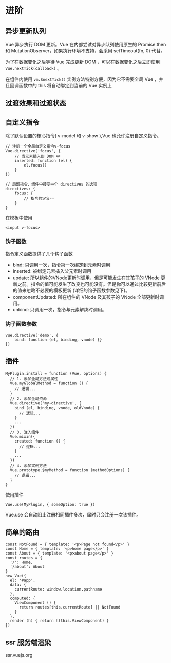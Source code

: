 进阶
===

## 异步更新队列

Vue 异步执行 DOM 更新。Vue 在内部尝试对异步队列使用原生的 Promise.then 和 MutationObserver，如果执行环境不支持，会采用 setTimeout(fn, 0) 代替。

为了在数据变化之后等待 Vue 完成更新 DOM ，可以在数据变化之后立即使用 `Vue.nextTick(callback)` 。

在组件内使用 `vm.$nextTick()` 实例方法特别方便，因为它不需要全局 Vue ，并且回调函数中的 this 将自动绑定到当前的 Vue 实例上

## 过渡效果和过渡状态

## 自定义指令

除了默认设置的核心指令( v-model 和 v-show ),Vue 也允许注册自定义指令。

```
// 注册一个全局自定义指令v-focus
Vue.directive('focus', {
    // 当元素插入到 DOM 中
    inserted: function (el) {
        el.focus()
    }
})

// 局部指令，组件中接受一个 directives 的选项
directives: {
    focus: {
        // 指令的定义--
    }
}
```

在模板中使用

```
<input v-focus>
```

### 钩子函数

指令定义函数提供了几个钩子函数

* bind: 只调用一次，指令第一次绑定到元素时调用
* inserted: 被绑定元素插入父元素时调用
* update: 所以组件的VNode更新时调用，但是可能发生在其孩子的 VNode 更新之前。指令的值可能发生了改变也可能没有。但是你可以通过比较更新前后的值来忽略不必要的模板更新 (详细的钩子函数参数见下)。
* componentUpdated: 所在组件的 VNode 及其孩子的 VNode 全部更新时调用。
* unbind: 只调用一次，指令与元素解绑时调用。

### 钩子函数参数

```
Vue.directive('demo', {
    bind: function (el, binding, vnode) {}
})
```

## 插件

```
MyPlugin.install = function (Vue, options) {
  // 1. 添加全局方法或属性
  Vue.myGlobalMethod = function () {
    // 逻辑...
  }
  // 2. 添加全局资源
  Vue.directive('my-directive', {
    bind (el, binding, vnode, oldVnode) {
      // 逻辑...
    }
    ...
  })
  // 3. 注入组件
  Vue.mixin({
    created: function () {
      // 逻辑...
    }
    ...
  })
  // 4. 添加实例方法
  Vue.prototype.$myMethod = function (methodOptions) {
    // 逻辑...
  }
}
```

使用插件

```
Vue.use(MyPlugin, { someOption: true })
```

Vue.use 会自动阻止注册相同插件多次，届时只会注册一次该插件。

## 简单的路由

```
const NotFound = { template: '<p>Page not found</p>' }
const Home = { template: '<p>home page</p>' }
const About = { template: '<p>about page</p>' }
const routes = {
  '/': Home,
  '/about': About
}
new Vue({
  el: '#app',
  data: {
    currentRoute: window.location.pathname
  },
  computed: {
    ViewComponent () {
      return routes[this.currentRoute] || NotFound
    }
  },
  render (h) { return h(this.ViewComponent) }
})
```

## ssr 服务端渲染

ssr.vuejs.org
